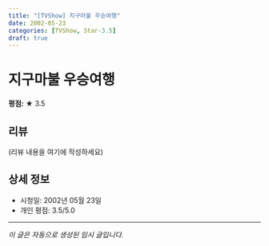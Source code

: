 ```yaml
---
title: "[TVShow] 지구마불 우승여행"
date: 2002-05-23
categories: [TVShow, Star-3.5]
draft: true
---
```


# 지구마불 우승여행

**평점:** ★ 3.5

## 리뷰

(리뷰 내용을 여기에 작성하세요)

## 상세 정보

- 시청일: 2002년 05월 23일
- 개인 평점: 3.5/5.0

---

*이 글은 자동으로 생성된 임시 글입니다.*
